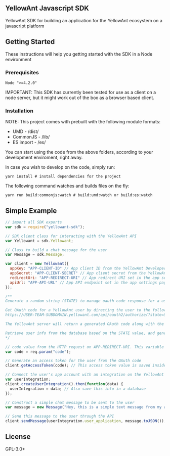## YellowAnt Javascript SDK

YellowAnt SDK for building an application for the YellowAnt ecosystem on a javascript platform

## Getting Started

These instructions will help you getting started with the SDK in a Node environment

### Prerequisites

```
Node ">=4.2.0"
```
IMPORTANT: This SDK has currently been tested for use as a client on a node server, but it might work out of the box as a browser based client.

### Installation

NOTE: This project comes with prebuilt with the following module formats:

* UMD - /dist/
* CommonJS - /lib/
* ES import - /es/

You can start using the code from the above folders, according to your development enviroment, right away.

In case you wish to develop on the code, simply run:

```
yarn install # install dependencies for the project
```

The following command watches and builds files on the fly:

```
yarn run build:commonjs:watch # build:umd:watch or build:es:watch
```

## Simple Example

```javascript
// import all SDK exports
var sdk = require("yellowant-sdk");

// SDK client class for interacting with the YellowAnt API
var Yellowant = sdk.Yellowant;

// Class to build a chat message for the user
var Message = sdk.Message;

var client = new Yellowant({
  appKey: "APP-CLIENT-ID" // App client ID from the YellowAnt Developer Console
  appSecret: "APP-CLIENT-SECRET" // App client secret from the YellowAnt Developer Console
  redirectUri: "APP-REDIRECT-URI" // App redirect URI set in the app settings page in the YellowAnt Developer Console
  apiUrl: "APP-API-URL" // App API endpoint set in the app settings page in the YellowAnt Developer Console
});

/**
Generate a random string (STATE) to manage oauth code response for a user. Save this STATE along with any other essential user info in a database to follow up with a redirect response from Yellowant.

Get OAuth code for a YellowAnt user by directing the user to the following URL:
https://USER-TEAM-SUBDOMAIN.yellowant.com/api/oauth2/authorize/?state=STATE&client_id=APP-CLIENT-ID&response_type=code&redirect_url=APP-REDIRECT-URI

The YellowAnt server will return a generated OAuth code along with the STATE you provided to the APP-REDIRECT-URI on your app server.

Retrieve user info from the database based on the STATE value, and generate an OAuth access token for the user with the help of this code
*/

// code value from the HTTP request on APP-REDIRECT-URI. This variable assignment might be different based on what node middleware you might be using
var code = req.param("code");

// Generate an access token for the user from the OAuth code
client.getAccessToken(code); // This access token value is saved inside the client instance automatically

// Connect the user's app account with an integration on the YellowAnt platform
var userIntegration;
client.createUserIntegration().then(function(data) {
  userIntegration = data; // Also save this info in a database
});

// Construct a simple chat message to be sent to the user
var message = new Message("Hey, this is a simple text message from my app");

// Send this message to the user through the API
client.sendMessage(userIntegration.user_application, message.toJSON());
```

## License

GPL-3.0+